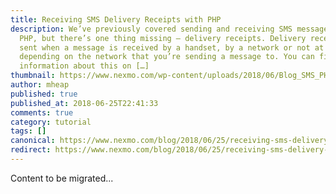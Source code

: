 ```yaml
---
title: Receiving SMS Delivery Receipts with PHP
description: We’ve previously covered sending and receiving SMS messages with
  PHP, but there’s one thing missing – delivery receipts. Delivery receipts are
  sent when a message is received by a handset, by a network or not at all
  depending on the network that you’re sending a message to. You can find more
  information about this on […]
thumbnail: https://www.nexmo.com/wp-content/uploads/2018/06/Blog_SMS_PHP_1200x600.png
author: mheap
published: true
published_at: 2018-06-25T22:41:33
comments: true
category: tutorial
tags: []
canonical: https://www.nexmo.com/blog/2018/06/25/receiving-sms-delivery-receipts-with-php-dr
redirect: https://www.nexmo.com/blog/2018/06/25/receiving-sms-delivery-receipts-with-php-dr
---
```

Content to be migrated...